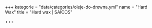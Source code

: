 +++
kategorie = "data/categories/oleje-do-drewna.yml"
name = "Hard Wax"
title = "Hard wax | SAICOS"

+++

